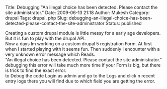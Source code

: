 Title: Debugging "An illegal choice has been detected. Please contact the site administrator."
Date: 2009-06-13 21:18
Author: Mukesh
Category: drupal
Tags: drupal, php
Slug: debugging-an-illegal-choice-has-been-detected-please-contact-the-site-administrator
Status: published

Creating a custom drupal module is little messy for a early age
developers. But it is fun to play with the drupal API.  
Now a days Im working on a custom drupal 5 registration Form. At first
when I started playing with it seems fun. Then suddenly I encounter with
a very unknown error message which Reads.  
"An illegal choice has been detected. Please contact the site
administrator."  
debugging this error will take much more time if your Form is big, but
there is trick to find the exact error.  
to Debug the code Login as admin and go to the Logs and click n recent
entry logs there you will find due to which field you are getting the
error.

